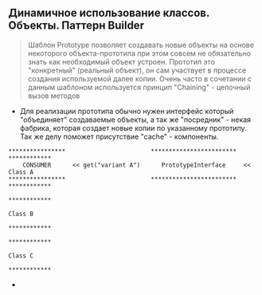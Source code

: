 ## Динамичное использование классов. Объекты. Паттерн Builder


> 
> Шаблон Prototype позволяет создавать новые объекты на основе некоторого объекта-прототипа при этом совсем не обязательно знать как необходимый объект устроен. Прототип это "конкретный" (реальный объект), он сам участвует в процессе создания используемой далее копии.
> Очень часто в сочетании с данным шаблоном используется принцип "Chaining" - цепочный вызов методов


* Для реализации прототипа обычно нужен интерфейс который "объединяет" создаваемые объекты, а так же "посредник" - некая фабрика, которая создает новые копии по указанному прототипу. Так же делу поможет присутствие "cache" - компоненты. 

```
****************                        ************************       ************
    CONSUMER      << get("variant A")      PrototypeInterface     <<     Class A
****************                        ************************       ************  
                                                                       ************
                                                                         Class B
                                                                       ************  
                                                                       ************
                                                                         Class C
                                                                       ************  
```

* 